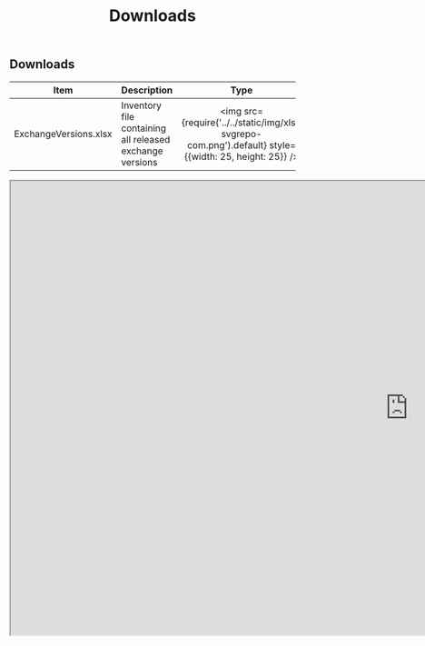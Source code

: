 ﻿---
title: Downloads
description: Downloads
hide_table_of_contents: false
---

## Downloads

| Item                  | Description                                              |                                                 Type                                                  |                                        Download                                         |
| --------------------- | -------------------------------------------------------- | :---------------------------------------------------------------------------------------------------: | :-------------------------------------------------------------------------------------: |
| ExchangeVersions.xlsx | Inventory file containing all released exchange versions | <img src={require('../../static/img/xls-svgrepo-com.png').default} style={{width: 25, height: 25}} /> | [XLSX](https://github.com/hanpq/getps.scripts/blob/main/ExchangeVersions.xlsx?raw=true) |

<iframe src="https://view.officeapps.live.com/op/view.aspx?src=https%3A%2F%2Fraw.githubusercontent.com%2Fhanpq%2Fgetps.scripts%2Fmain%2FExchangeVersions.xlsx&wdOrigin=BROWSELINK" name="ExchangeVersions" scrolling="no" frameborder="1" marginheight="0px" marginwidth="0px" height="800px" width="1400px" allowfullscreen></iframe>
